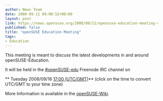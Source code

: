 ```yaml
---
author: News Team
date: 2008-09-11 09:08:52+00:00
layout: post
link: https://news.opensuse.org/2008/09/11/opensuse-education-meeting-4/
published: false
title: "openSUSE Education Meeting"
tags:
- Education
---
```

This meeting is meant to discuss the latest developments in and around openSUSE-Education.

It will be held in the [#openSUSE-edu](irc://irc.freenode.net/opensuse-edu) Freenode IRC channel on



** Tuesday 2008/09/16 [17:00 (UTC/GMT)](http://www.worldtimeserver.com/convert_time_in_UTC.aspx?y=2008&mo=09&d=16&h=17&mn=0)**
(click on the time to convert UTC/GMT to your time zone)


More Information is available in the [openSUSE-Wiki](http://en.opensuse.org/Education/Meetings/Education_Meeting_2008-09-16).		

